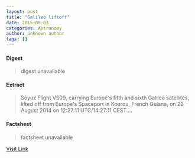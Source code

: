 ```yaml
---
layout: post
title: "Galileo liftoff"
date: 2015-09-03
categories: Astronomy
author: unknown author
tags: []
---
```



#### Digest
>digest unavailable

#### Extract
>Soyuz Flight VS09, carrying Europe's fifth and sixth Galileo satellites, lifted off from Europe's Spaceport in Kourou, French Guiana, on 22 August 2014 on 12:27:11 UTC/14:27:11 CEST....

#### Factsheet
>factsheet unavailable

[Visit Link](http://www.esa.int/Our_Activities/Navigation/The_future_-_Galileo/Launching_Galileo/Highlights/Galileo_liftoff)


